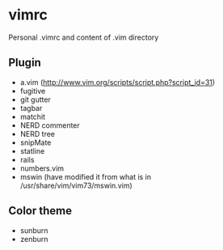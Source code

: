 # vimrc

Personal .vimrc and content of .vim directory

## Plugin
* a.vim (http://www.vim.org/scripts/script.php?script_id=31)
* fugitive
* git gutter
* tagbar
* matchit
* NERD commenter
* NERD tree
* snipMate
* statline
* rails
* numbers.vim
* mswin (have modified it from what is in /usr/share/vim/vim73/mswin.vim)

## Color theme
* sunburn
* zenburn
